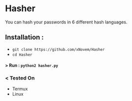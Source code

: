 # Hasher

You can hash your passwords in 6 different hash languages.

## Installation :

* `git clone https://github.com/xNovem/Hasher`
* `cd Hasher`

#### > Run : `python2 hasher.py`

### < Tested On 

- Termux 
- Linux



 